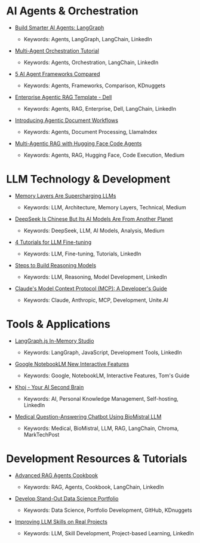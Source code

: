 # AI Agents & Orchestration

- [Build Smarter AI Agents: LangGraph](https://www.linkedin.com/posts/langchain_build-smarter-ai-agents-langgraph-activity-7287136803491364882-JtUf)
  - Keywords: Agents, LangGraph, LangChain, LinkedIn

- [Multi-Agent Orchestration Tutorial](https://www.linkedin.com/posts/langchain_multi-agent-orchestration-tutorial-a-activity-7286487547566862336-bpAB)
  - Keywords: Agents, Orchestration, LangChain, LinkedIn

- [5 AI Agent Frameworks Compared](https://search.app/DBBzgHXe8Ghi6UWd9)
  - Keywords: Agents, Frameworks, Comparison, KDnuggets

- [Enterprise Agentic RAG Template - Dell](https://www.linkedin.com/posts/langchain_enterprise-agentic-rag-template-dell-activity-7286457327795281921-jPqh)
  - Keywords: Agents, RAG, Enterprise, Dell, LangChain, LinkedIn

- [Introducing Agentic Document Workflows](https://www.llamaindex.ai/blog/introducing-agentic-document-workflows)
  - Keywords: Agents, Document Processing, LlamaIndex

- [Multi-Agentic RAG with Hugging Face Code Agents](https://towardsdatascience.com/multi-agentic-rag-with-hugging-face-code-agents-005822122930)
  - Keywords: Agents, RAG, Hugging Face, Code Execution, Medium

# LLM Technology & Development

- [Memory Layers Are Supercharging LLMs](https://levelup.gitconnected.com/memory-layers-are-supercharging-llms-like-never-before-056b99ea75cd)
  - Keywords: LLM, Architecture, Memory Layers, Technical, Medium

- [DeepSeek Is Chinese But Its AI Models Are From Another Planet](https://albertoromgar.medium.com/deepseek-is-chinese-but-its-ai-models-are-from-another-planet-e4cf94840086)
  - Keywords: DeepSeek, LLM, AI Models, Analysis, Medium

- [4 Tutorials for LLM Fine-tuning](https://www.linkedin.com/posts/804250ab_4-tutorials-that-helped-me-learn-llm-fine-tuning-activity-7288480930606776321-iyxe)
  - Keywords: LLM, Fine-tuning, Tutorials, LinkedIn

- [Steps to Build Reasoning Models](https://www.linkedin.com/posts/philipp-schmid-a6a2bb196_current-steps-to-build-reasoning-models-like-activity-7283422780459479041-sDra)
  - Keywords: LLM, Reasoning, Model Development, LinkedIn

- [Claude's Model Context Protocol (MCP): A Developer's Guide](https://www.unite.ai/claudes-model-context-protocol-mcp-a-developers-guide/)
  - Keywords: Claude, Anthropic, MCP, Development, Unite.AI

# Tools & Applications

- [LangGraph.js In-Memory Studio](https://www.linkedin.com/posts/langchain_langgraphjs-in-memory-studio-run-activity-7287529396725338112-OgQE)
  - Keywords: LangGraph, JavaScript, Development Tools, LinkedIn

- [Google NotebookLM New Interactive Features](https://www.tomsguide.com/ai/google-notebooklm-just-got-way-better-with-its-new-interactive-features-heres-why-im-impressed)
  - Keywords: Google, NotebookLM, Interactive Features, Tom's Guide

- [Khoj - Your AI Second Brain](https://www.linkedin.com/posts/langchain_khoj-your-ai-second-brain-self-hostable-activity-7281368792427831296-WEc8)
  - Keywords: AI, Personal Knowledge Management, Self-hosting, LinkedIn

- [Medical Question-Answering Chatbot Using BioMistral LLM](https://search.app/6N1DE3c1ebg3Rchw8)
  - Keywords: Medical, BioMistral, LLM, RAG, LangChain, Chroma, MarkTechPost

# Development Resources & Tutorials

- [Advanced RAG Agents Cookbook](https://www.linkedin.com/posts/langchain_advanced-rag-agents-cookbook-a-comprehensive-activity-7291153269207293953-dH8K)
  - Keywords: RAG, Agents, Cookbook, LangChain, LinkedIn

- [Develop Stand-Out Data Science Portfolio](https://www.kdnuggets.com/develop-stand-out-data-science-portfolio-github)
  - Keywords: Data Science, Portfolio Development, GitHub, KDnuggets

- [Improving LLM Skills on Real Projects](https://www.linkedin.com/posts/ben-burtenshaw_if-youre-improving-your-llm-skills-on-real-activity-7273275707441524736-vQGn)
  - Keywords: LLM, Skill Development, Project-based Learning, LinkedIn